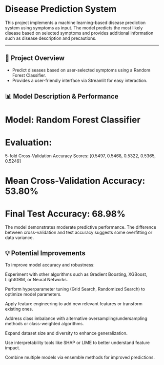 # Disease Prediction System

This project implements a machine learning-based disease prediction system using symptoms as input. The model predicts the most likely disease based on selected symptoms and provides additional information such as disease description and precautions.

---

## 🚀 Project Overview

- Predict diseases based on user-selected symptoms using a Random Forest Classifier.
- Provides a user-friendly interface via Streamlit for easy interaction.
## 📊 Model Description & Performance
# Model: Random Forest Classifier

# Evaluation:

5-fold Cross-Validation Accuracy Scores: [0.5497, 0.5468, 0.5322, 0.5365, 0.5249]

# Mean Cross-Validation Accuracy: 53.80%

# Final Test Accuracy: 68.98%

The model demonstrates moderate predictive performance. The difference between cross-validation and test accuracy suggests some overfitting or data variance.

## 💡 Potential Improvements
To improve model accuracy and robustness:

Experiment with other algorithms such as Gradient Boosting, XGBoost, LightGBM, or Neural Networks.

Perform hyperparameter tuning (Grid Search, Randomized Search) to optimize model parameters.

Apply feature engineering to add new relevant features or transform existing ones.

Address class imbalance with alternative oversampling/undersampling methods or class-weighted algorithms.

Expand dataset size and diversity to enhance generalization.

Use interpretability tools like SHAP or LIME to better understand feature impact.

Combine multiple models via ensemble methods for improved predictions.

